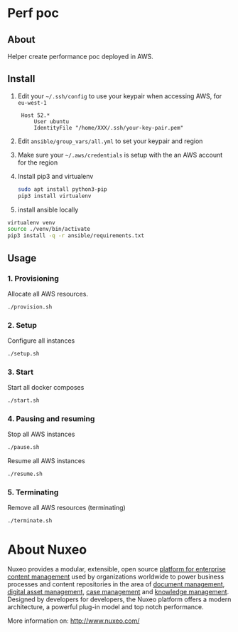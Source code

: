 # Perf poc
## About

Helper create performance poc deployed in AWS.

## Install

1. Edit your `~/.ssh/config` to use your keypair when accessing AWS, for `eu-west-1`

        Host 52.*
            User ubuntu
            IdentityFile "/home/XXX/.ssh/your-key-pair.pem"


2. Edit `ansible/group_vars/all.yml` to set your keypair and region

3. Make sure your `~/.aws/credentials` is setup with the an AWS account for the region 

4. Install pip3 and virtualenv
   ```bash
   sudo apt install python3-pip
   pip3 install virtualenv
   ```

5. install ansible locally
 
```bash
virtualenv venv
source ./venv/bin/activate
pip3 install -q -r ansible/requirements.txt
```

## Usage

### 1. Provisioning
Allocate all AWS resources.

```bash
./provision.sh
```
### 2. Setup
Configure all instances
```bash
./setup.sh
```
### 3. Start
Start all docker composes
```bash
./start.sh
```
### 4. Pausing and resuming
Stop all AWS instances
```bash
./pause.sh
```

Resume all AWS instances
```bash
./resume.sh
```

### 5. Terminating
Remove all AWS resources (terminating)
```bash
./terminate.sh
```


# About Nuxeo

Nuxeo provides a modular, extensible, open source
[platform for enterprise content management](http://www.nuxeo.com/products/content-management-platform) used by organizations worldwide to power business processes and content repositories in the area of
[document management](http://www.nuxeo.com/solutions/document-management),
[digital asset management](http://www.nuxeo.com/solutions/digital-asset-management),
[case management](http://www.nuxeo.com/case-management) and [knowledge management](http://www.nuxeo.com/solutions/advanced-knowledge-base/). Designed
by developers for developers, the Nuxeo platform offers a modern
architecture, a powerful plug-in model and top notch performance.

More information on: <http://www.nuxeo.com/>
